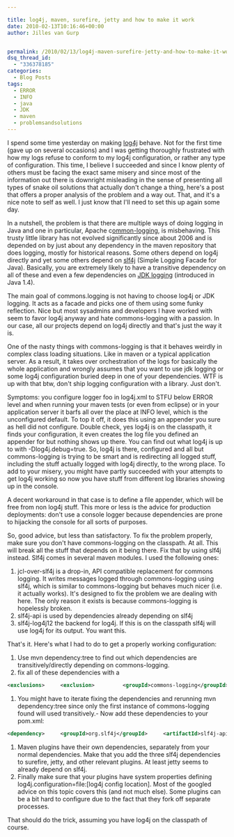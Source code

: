 ```yaml
---

title: log4j, maven, surefire, jetty and how to make it work
date: 2010-02-13T10:16:46+00:00
author: Jilles van Gurp


permalink: /2010/02/13/log4j-maven-surefire-jetty-and-how-to-make-it-work/
dsq_thread_id:
  - "336378185"
categories:
  - Blog Posts
tags:
  - ERROR
  - INFO
  - java
  - JDK
  - maven
  - problemsandsolutions
---
```

I spend some time yesterday on making [log4j](http://logging.apache.org/log4j/1.2/index.html) behave. Not for the first time (gave up on several occasions) and I was getting thoroughly frustrated with how my logs refuse to conform to my log4j configuration, or rather any type of configuration. This time, I believe I succeeded and since I know plenty of others must be facing the exact same misery and since most of the information out there is downright misleading in the sense of presenting all types of snake oil solutions that actually don't change a thing, here's a post that offers a proper analysis of the problem and a way out. That, and it's a nice note to self as well. I just know that I'll need to set this up again some day.

In a nutshell, the problem is that there are multiple ways of doing logging in Java and one in particular, Apache c[ommon-logging](http://commons.apache.org/logging/), is misbehaving. This trusty little library has not evolved significantly since about 2006 and is depended on by just about any dependency in the maven repository that does logging, mostly for historical reasons. Some others depend on log4j directly and yet some others depend on [slf4j](http://www.slf4j.org/) (Simple Logging Facade for Java). Basically, you are extremely likely to have a transitive dependency on all of these and even a few dependencies on [JDK logging](http://java.sun.com/j2se/1.4.2/docs/guide/util/logging/overview.html) (introduced in Java 1.4).  

The main goal of commons.logging is not having to choose log4j or JDK logging. It acts as a facade and picks one of them using some funky reflection. Nice but most sysadmins and developers I have worked with seem to favor log4j anyway and hate commons-logging with a passion. In our case, all our projects depend on log4j directly and that's just the way it is.

One of the nasty things with commons-logging is that it behaves weirdly in complex class loading situations. Like in maven or a typical application server. As a result, it takes over orchestration of the logs for basically the whole application and wrongly assumes that you want to use jdk logging or some log4j configuration buried deep in one of your dependencies. WTF is up with that btw, don't ship logging configuration with a library. Just don't. 

Symptoms: you configure logger foo in log4j.xml to STFU below ERROR level and when running your maven tests (or even from eclipse) or in your application server it barfs all over the place at INFO level, which is the unconfigured default. To top it off, it does this using an appender you sure as hell did not configure. Double check, yes log4j is on the classpath, it finds your configuration, it even creates the log file you defined an appender for but nothing shows up there. You can find out what log4j is up to with -Dlog4j.debug=true.  So, log4j is there, configured and all but commons-logging is trying to be smart and is redirecting all logged stuff, including the stuff actually logged with log4j directly, to the wrong place. To add to your misery, you might have partly succeeded with your attempts to get log4j working so now you have stuff from different log libraries showing up in the console. 

A decent workaround in that case is to define a file appender, which will be free from non log4j stuff. This more or less is the advice for production deployments: don't use a console logger because dependencies are prone to hijacking the console for all sorts of purposes. 

So, good advice, but less than satisfactory. To fix the problem properly, make sure you don't have commons-logging on the classpath. At all. This will break all the stuff that depends on it being there. Fix that by using slf4j instead. Slf4j comes in several maven modules. I used the following ones:

1. jcl-over-slf4j is a drop-in, API compatible replacement for commons logging. It writes messages logged through commons-logging using slf4j, which is similar to commons-logging  but behaves much nicer (i.e. it actually works). It's designed to fix the problem we are dealing with  here. The only reason it exists is because commons-logging is hopelessly broken.
1. slf4j-api is used by dependencies already depending on slf4j
1. slf4j-log4j12 the backend for log4j. If this is on the classpath slf4j will use log4j for its output. You want this.

That's it. Here's what I had to do to get a properly working configuration:

1. Use mvn dependency:tree to find out which dependencies are transitively/directly depending on commons-logging.
1. fix all of these dependencies with a  
```xml
<exclusions>     <exclusion>         <groupId>commons-logging</groupId>         <artifactId>commons-logging</artifactId>     </exclusion> </exclusions>
```
  
1. You might have to iterate fixing the dependencies and rerunning mvn dependency:tree since only the first instance of commons-logging found will used transitively.- Now add these dependencies to your pom.xml: 
```xml
<dependency>     <groupId>org.slf4j</groupId>     <artifactId>slf4j-api</artifactId>     <version>1.5.10</version> </dependency>                 <dependency>     <groupId>org.slf4j</groupId>     <artifactId>jcl-over-slf4j</artifactId>     <version>1.5.10</version> </dependency> <dependency>     <groupId>org.slf4j</groupId>     <artifactId>slf4j-log4j12</artifactId>     <version>1.5.10</version> </dependency>
```
 
1. Maven plugins have their own dependencies, separately from your normal dependencies. Make that you add the three slf4j dependencies to surefire, jetty, and other relevant plugins. At least jetty seems to already depend on slf4j.
1. Finally make sure that your plugins have system properties defining log4j.configuration=file:[log4j config location]. Most of the googled advice on this topic covers this (and not much else). Some plugins can be a bit hard to configure due to the fact that they fork off separate processes.

That should do the trick, assuming you have log4j on the classpath of course.